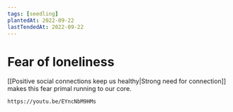 ```yaml
---
tags: [seedling]
plantedAt: 2022-09-22
lastTendedAt: 2022-09-22
---
```


# Fear of loneliness

[[Positive social connections keep us healthy|Strong need for connection]] makes this fear primal running to our core.

```vid
https://youtu.be/EYncNbM9HMs
```
